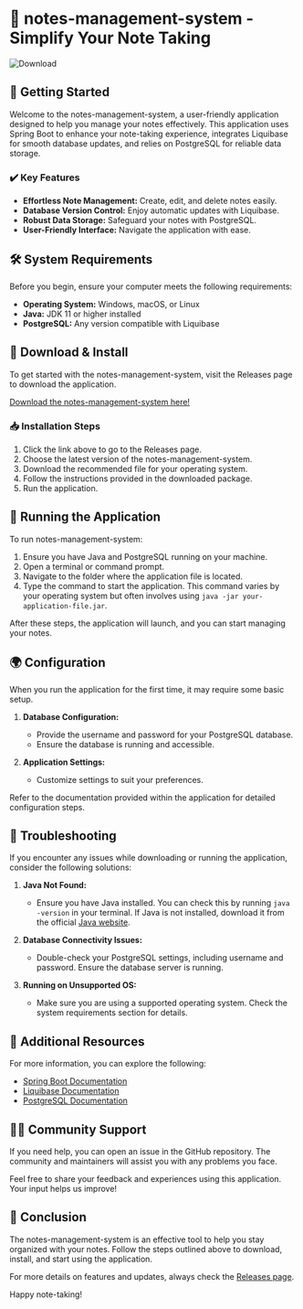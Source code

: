 # 📝 notes-management-system - Simplify Your Note Taking

![Download](https://img.shields.io/badge/Download-via%20GitHub-blue)

## 🚀 Getting Started

Welcome to the notes-management-system, a user-friendly application designed to help you manage your notes effectively. This application uses Spring Boot to enhance your note-taking experience, integrates Liquibase for smooth database updates, and relies on PostgreSQL for reliable data storage.

### ✔️ Key Features

- **Effortless Note Management:** Create, edit, and delete notes easily.
- **Database Version Control:** Enjoy automatic updates with Liquibase.
- **Robust Data Storage:** Safeguard your notes with PostgreSQL.
- **User-Friendly Interface:** Navigate the application with ease.

## 🛠️ System Requirements

Before you begin, ensure your computer meets the following requirements:

- **Operating System:** Windows, macOS, or Linux
- **Java:** JDK 11 or higher installed
- **PostgreSQL:** Any version compatible with Liquibase

## 📝 Download & Install

To get started with the notes-management-system, visit the Releases page to download the application. 

[Download the notes-management-system here!](https://github.com/MaryAWashington/notes-management-system/releases)

### 📥 Installation Steps

1. Click the link above to go to the Releases page.
2. Choose the latest version of the notes-management-system.
3. Download the recommended file for your operating system.
4. Follow the instructions provided in the downloaded package.
5. Run the application.

## 🚀 Running the Application

To run notes-management-system:

1. Ensure you have Java and PostgreSQL running on your machine. 
2. Open a terminal or command prompt.
3. Navigate to the folder where the application file is located.
4. Type the command to start the application. This command varies by your operating system but often involves using `java -jar your-application-file.jar`.

After these steps, the application will launch, and you can start managing your notes.

## 🌍 Configuration

When you run the application for the first time, it may require some basic setup. 

1. **Database Configuration:** 
   - Provide the username and password for your PostgreSQL database.
   - Ensure the database is running and accessible.

2. **Application Settings:** 
   - Customize settings to suit your preferences. 

Refer to the documentation provided within the application for detailed configuration steps.

## 🔧 Troubleshooting

If you encounter any issues while downloading or running the application, consider the following solutions:

1. **Java Not Found:**
   - Ensure you have Java installed. You can check this by running `java -version` in your terminal. If Java is not installed, download it from the official [Java website](https://www.oracle.com/java/technologies/javase-jdk11-downloads.html).

2. **Database Connectivity Issues:**
   - Double-check your PostgreSQL settings, including username and password. Ensure the database server is running.

3. **Running on Unsupported OS:**
   - Make sure you are using a supported operating system. Check the system requirements section for details.

## 🔗 Additional Resources

For more information, you can explore the following:

- [Spring Boot Documentation](https://spring.io/projects/spring-boot)
- [Liquibase Documentation](https://www.liquibase.org/documentation/index.html)
- [PostgreSQL Documentation](https://www.postgresql.org/docs/)

## 🙋‍♂️ Community Support

If you need help, you can open an issue in the GitHub repository. The community and maintainers will assist you with any problems you face. 

Feel free to share your feedback and experiences using this application. Your input helps us improve!

## 🎯 Conclusion

The notes-management-system is an effective tool to help you stay organized with your notes. Follow the steps outlined above to download, install, and start using the application. 

For more details on features and updates, always check the [Releases page](https://github.com/MaryAWashington/notes-management-system/releases). 

Happy note-taking!